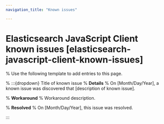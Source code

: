 ```yaml
---
navigation_title: "Known issues"

---
```


# Elasticsearch JavaScript Client known issues [elasticsearch-javascript-client-known-issues]

% Use the following template to add entries to this page.

% :::{dropdown} Title of known issue
% **Details** 
% On [Month/Day/Year], a known issue was discovered that [description of known issue].

% **Workaround** 
% Workaround description.

% **Resolved**
% On [Month/Day/Year], this issue was resolved.

:::